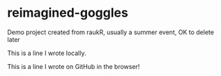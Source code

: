 # reimagined-goggles
Demo project created from raukR, usually a summer event, OK to delete later

This is a line I wrote locally.

This is a line I wrote on GitHub in the browser!
